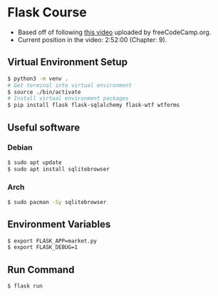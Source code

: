 # Flask Course
- Based off of following [this video](https://www.youtube.com/watch?v=Qr4QMBUPxWo) uploaded by freeCodeCamp.org.
- Current position in the video: 2:52:00 (Chapter: 9).

## Virtual Environment Setup
```bash
$ python3 -m venv .
# Get terminal into virtual environment
$ source ./bin/activate
# Install virtual environment packages
$ pip install flask flask-sqlalchemy flask-wtf wtforms
```

## Useful software
### Debian
```bash
$ sudo apt update
$ sudo apt install sqlitebrowser
```

### Arch
```bash
$ sudo pacman -Sy sqlitebrowser
```

## Environment Variables
```bash
$ export FLASK_APP=market.py
$ export FLASK_DEBUG=1
```

## Run Command
```bash 
$ flask run
```
